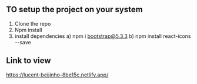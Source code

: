 ## TO setup the project on your system

1) Clone the repo 
2) Npm install 
3) install dependencies
   a) npm i bootstrap@5.3.3
   b) npm install react-icons --save

## Link to view
https://lucent-beijinho-8be15c.netlify.app/
